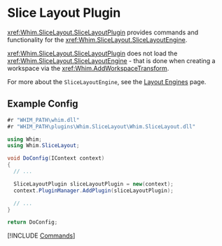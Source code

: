 # Slice Layout Plugin

<xref:Whim.SliceLayout.SliceLayoutPlugin> provides commands and functionality for the <xref:Whim.SliceLayout.SliceLayoutEngine>.

<xref:Whim.SliceLayout.SliceLayoutPlugin> does not load the <xref:Whim.SliceLayout.SliceLayoutEngine> - that is done when creating a workspace via the <xref:Whim.AddWorkspaceTransform>.

For more about the `SliceLayoutEngine`, see the [Layout Engines](../customize//layout-engines.md#slicelayoutengine) page.

## Example Config

```csharp
#r "WHIM_PATH\whim.dll"
#r "WHIM_PATH\plugins\Whim.SliceLayout\Whim.SliceLayout.dll"

using Whim;
using Whim.SliceLayout;

void DoConfig(IContext context)
{
  // ...

  SliceLayoutPlugin sliceLayoutPlugin = new(context);
  context.PluginManager.AddPlugin(sliceLayoutPlugin);

  // ...
}

return DoConfig;
```

[!INCLUDE [Commands](../../_common/plugins/slice-layout.md)]
